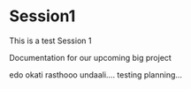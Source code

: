 # Session1
This is a test Session 1 

Documentation for our upcoming big project


edo okati rasthooo undaali.... testing planning...
